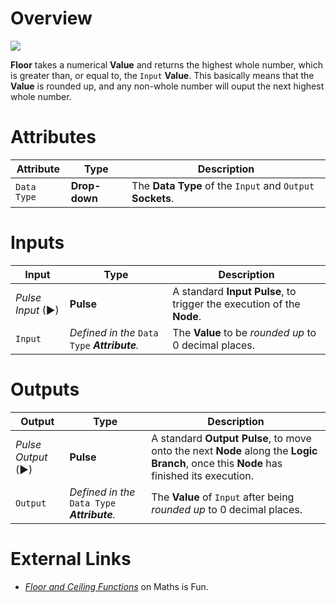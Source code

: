 # Overview

![](../../../.gitbook/assets/node-ceil.png)

**Floor** takes a numerical **Value** and returns the highest whole number, which is greater than, or equal to, the `Input` **Value**. This basically means that the **Value** is rounded up, and any non-whole number will ouput the next highest whole number.

# Attributes

|Attribute|Type|Description|
|---|---|---|
|`Data Type`|**Drop-down**|The **Data Type** of the `Input` and `Output` **Sockets**.|

# Inputs

|Input|Type|Description|
|---|---|---|
|*Pulse Input* (►)|**Pulse**|A standard **Input Pulse**, to trigger the execution of the **Node**.|
|`Input`|*Defined in the* `Data Type` ***Attribute**.* |The **Value** to be *rounded up* to 0 decimal places.|

# Outputs

|Output|Type|Description|
|---|---|---|
|*Pulse Output* (►)|**Pulse**|A standard **Output Pulse**, to move onto the next **Node** along the **Logic Branch**, once this **Node** has finished its execution.|
|`Output`|*Defined in the* `Data Type` ***Attribute**.* |The **Value** of `Input` after being *rounded up* to 0 decimal places.|

# External Links

- [*Floor and Ceiling Functions*](https://www.mathsisfun.com/sets/function-floor-ceiling.html) on Maths is Fun.